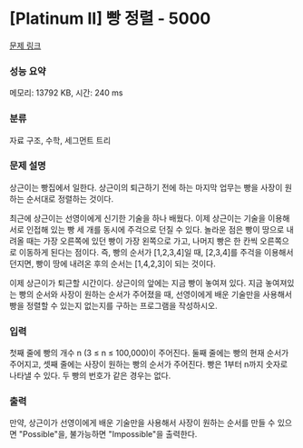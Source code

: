 # [Platinum II] 빵 정렬 - 5000 

[문제 링크](https://www.acmicpc.net/problem/5000) 

### 성능 요약

메모리: 13792 KB, 시간: 240 ms

### 분류

자료 구조, 수학, 세그먼트 트리

### 문제 설명

<p>상근이는 빵집에서 일한다. 상근이의 퇴근하기 전에 하는 마지막 업무는 빵을 사장이 원하는 순서대로 정렬하는 것이다.</p>

<p>최근에 상근이는 선영이에게 신기한 기술을 하나 배웠다. 이제 상근이는 기술을 이용해 서로 인접해 있는 빵 세 개를 동시에 주걱으로 던질 수 있다. 놀라운 점은 빵이 땅으로 내려올 때는 가장 오른쪽에 있던 빵이 가장 왼쪽으로 가고, 나머지 빵은 한 칸씩 오른쪽으로 이동하게 된다는 점이다. 즉, 빵의 순서가 [1,2,3,4]일 때, [2,3,4]를 주걱을 이용해서 던지면, 빵이 땅에 내려온 후의 순서는 [1,4,2,3]이 되는 것이다.</p>

<p>이제 상근이가 퇴근할 시간이다. 상근이의 앞에는 지금 빵이 놓여져 있다. 지금 놓여져있는 빵의 순서와 사장이 원하는 순서가 주어졌을 때, 선영이에게 배운 기술만을 사용해서 빵을 정렬할 수 있는지 없는지를 구하는 프로그램을 작성하시오.</p>

### 입력 

 <p>첫째 줄에 빵의 개수 n (3 ≤ n ≤ 100,000)이 주어진다. 둘째 줄에는 빵의 현재 순서가 주어지고, 셋째 줄에는 사장이 원하는 빵의 순서가 주어진다. 빵은 1부터 n까지 숫자로 나타낼 수 있다. 두 빵의 번호가 같은 경우는 없다.</p>

### 출력 

 <p>만약, 상근이가 선영이에게 배운 기술만을 사용해서 사장이 원하는 순서를 만들 수 있으면 "Possible"을, 불가능하면 "Impossible"을 출력한다.</p>

